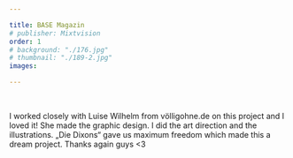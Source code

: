 ```yaml
---

title: BASE Magazin
# publisher: Mixtvision
order: 1
# background: "./176.jpg"
# thumbnail: "./189-2.jpg"
images: 

---
```


<br>

I worked closely with Luise Wilhelm from völligohne.de on this project and I loved it!
She made the graphic design. I did the art direction and the illustrations.
„Die Dixons“ gave us maximum freedom which made this a dream project. Thanks again guys <3
